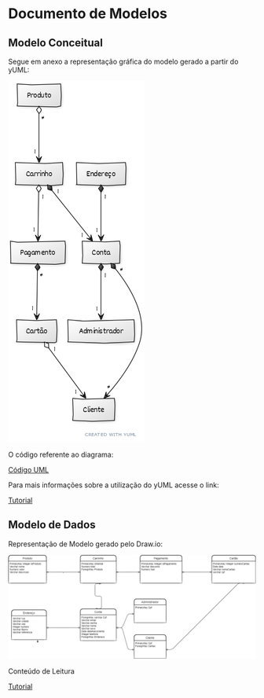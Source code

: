 # Documento de Modelos

## Modelo Conceitual

Segue em anexo a representação gráfica do modelo gerado a partir do yUML:

![Modelo UML](diagramas/IMG_MOD_CONCEITUAL.png)

O código referente ao diagrama:

[Código UML](diagramas/MODELO_CONCEITUAL.md)

Para mais informações sobre a utilização do yUML acesse o link:

[Tutorial](https://yuml.me/diagram/plain/class/samples)  

## Modelo de Dados

Representação de Modelo gerado pelo Draw.io:

![diagrama](diagramas/modeloDados.png)  

Conteúdo de Leitura
  
[Tutorial](https://www.devmedia.com.br/modelagem-de-dados-tutorial/20398)


